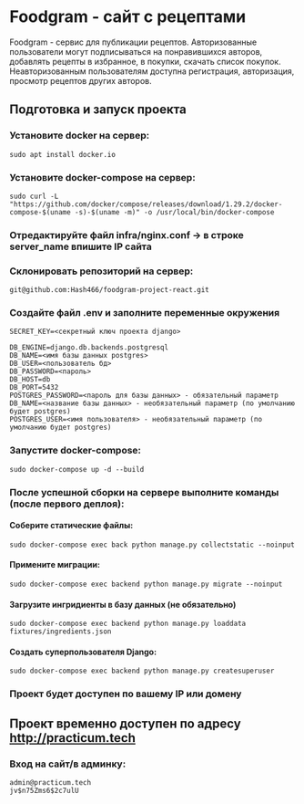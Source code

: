 # Foodgram - сайт с рецептами
Foodgram - сервис для публикации рецептов. Авторизованные пользователи могут подписываться на понравившихся авторов, добавлять рецепты в избранное, в покупки, скачать список покупок.
Неавторизованным пользователям доступна регистрация, авторизация, просмотр рецептов других авторов.

## Подготовка и запуск проекта
### Установите docker на сервер:
```
sudo apt install docker.io 
```
### Установите docker-compose на сервер:
```
sudo curl -L "https://github.com/docker/compose/releases/download/1.29.2/docker-compose-$(uname -s)-$(uname -m)" -o /usr/local/bin/docker-compose
```
### Отредактируйте файл infra/nginx.conf -> в строке server_name впишите IP сайта
### Склонировать репозиторий на сервер:
```
git@github.com:Hash466/foodgram-project-react.git
```
### Создайте файл .env и заполните переменные окружения
```
SECRET_KEY=<секретный ключ проекта django>

DB_ENGINE=django.db.backends.postgresql
DB_NAME=<имя базы данных postgres>
DB_USER=<пользователь бд>
DB_PASSWORD=<пароль>
DB_HOST=db
DB_PORT=5432
POSTGRES_PASSWORD=<пароль для базы данных> - обязательный параметр
DB_NAME=<название базы данных> - необязательный параметр (по умолчанию будет postgres)
POSTGRES_USER=<имя пользователя> - необязательный параметр (по умолчанию будет postgres)

```

### Запустите docker-compose:
```
sudo docker-compose up -d --build
```
### После успешной сборки на сервере выполните команды (после первого деплоя):
#### Соберите статические файлы:
```
sudo docker-compose exec back python manage.py collectstatic --noinput
```
#### Применитe миграции:
```
sudo docker-compose exec backend python manage.py migrate --noinput
```
#### Загрузите ингридиенты в базу данных (не обязательно)
```
sudo docker-compose exec backend python manage.py loaddata fixtures/ingredients.json
```
#### Создать суперпользователя Django:
```
sudo docker-compose exec backend python manage.py createsuperuser
```
### Проект будет доступен по вашему IP или домену

## Проект временно доступен по адресу http://practicum.tech
### Вход на сайт/в админку:
```
admin@practicum.tech
jv$n75Zms6$2c7ulU
```
